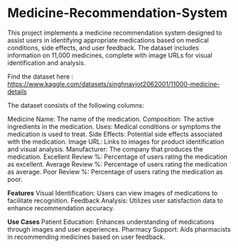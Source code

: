 # Medicine-Recommendation-System
This project implements a medicine recommendation system designed to assist users in identifying appropriate medications based on medical conditions, side effects, and user feedback. The dataset includes information on 11,000 medicines, complete with image URLs for visual identification and analysis.

Find the dataset here : https://www.kaggle.com/datasets/singhnavjot2062001/11000-medicine-details

The dataset consists of the following columns:

Medicine Name: The name of the medication.
Composition: The active ingredients in the medication.
Uses: Medical conditions or symptoms the medication is used to treat.
Side Effects: Potential side effects associated with the medication.
Image URL: Links to images for product identification and visual analysis.
Manufacturer: The company that produces the medication.
Excellent Review %: Percentage of users rating the medication as excellent.
Average Review %: Percentage of users rating the medication as average.
Poor Review %: Percentage of users rating the medication as poor.

**Features**
Visual Identification: Users can view images of medications to facilitate recognition.
Feedback Analysis: Utilizes user satisfaction data to enhance recommendation accuracy.

**Use Cases**
Patient Education: Enhances understanding of medications through images and user experiences.
Pharmacy Support: Aids pharmacists in recommending medicines based on user feedback.

